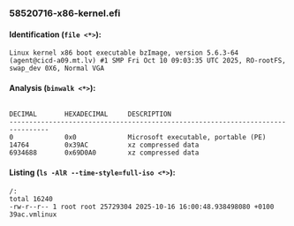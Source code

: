 ### 58520716-x86-kernel.efi
#### Identification (`file <*>`):
```
Linux kernel x86 boot executable bzImage, version 5.6.3-64 (agent@cicd-a09.mt.lv) #1 SMP Fri Oct 10 09:03:35 UTC 2025, RO-rootFS, swap_dev 0X6, Normal VGA
```
#### Analysis (`binwalk <*>`):
```

DECIMAL       HEXADECIMAL     DESCRIPTION
--------------------------------------------------------------------------------
0             0x0             Microsoft executable, portable (PE)
14764         0x39AC          xz compressed data
6934688       0x69D0A0        xz compressed data
```
#### Listing (`ls -AlR --time-style=full-iso <*>`):
```
/:
total 16240
-rw-r--r-- 1 root root 25729304 2025-10-16 16:00:48.938498080 +0100 39ac.vmlinux
```

